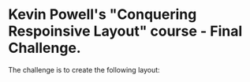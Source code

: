 # Kevin Powell's "Conquering Respoinsive Layout" course - Final Challenge.

The challenge is to create the following layout:
